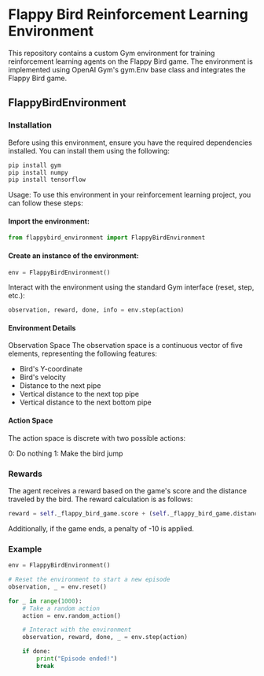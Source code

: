 # Flappy Bird Reinforcement Learning Environment
This repository contains a custom Gym environment for training reinforcement learning agents on the Flappy Bird game. The environment is implemented using OpenAI Gym's gym.Env base class and integrates the Flappy Bird game.

## FlappyBirdEnvironment
### Installation
Before using this environment, ensure you have the required dependencies installed. You can install them using the following:

```bash
pip install gym
pip install numpy
pip install tensorflow
```

Usage:
To use this environment in your reinforcement learning project, you can follow these steps:

#### Import the environment:
```python
from flappybird_environment import FlappyBirdEnvironment
```
#### Create an instance of the environment:
```python
env = FlappyBirdEnvironment()
```

Interact with the environment using the standard Gym interface (reset, step, etc.):
```python
observation, reward, done, info = env.step(action)
```

#### Environment Details
Observation Space
The observation space is a continuous vector of five elements, representing the following features:

- Bird's Y-coordinate
- Bird's velocity
- Distance to the next pipe
- Vertical distance to the next top pipe
- Vertical distance to the next bottom pipe

#### Action Space
The action space is discrete with two possible actions:

0: Do nothing
1: Make the bird jump


### Rewards
The agent receives a reward based on the game's score and the distance traveled by the bird. The reward calculation is as follows:

```python
reward = self._flappy_bird_game.score + (self._flappy_bird_game.distance / 100)
```
Additionally, if the game ends, a penalty of -10 is applied.

### Example
```python
env = FlappyBirdEnvironment()

# Reset the environment to start a new episode
observation, _ = env.reset()

for _ in range(1000):
    # Take a random action
    action = env.random_action()

    # Interact with the environment
    observation, reward, done, _ = env.step(action)

    if done:
        print("Episode ended!")
        break
```
